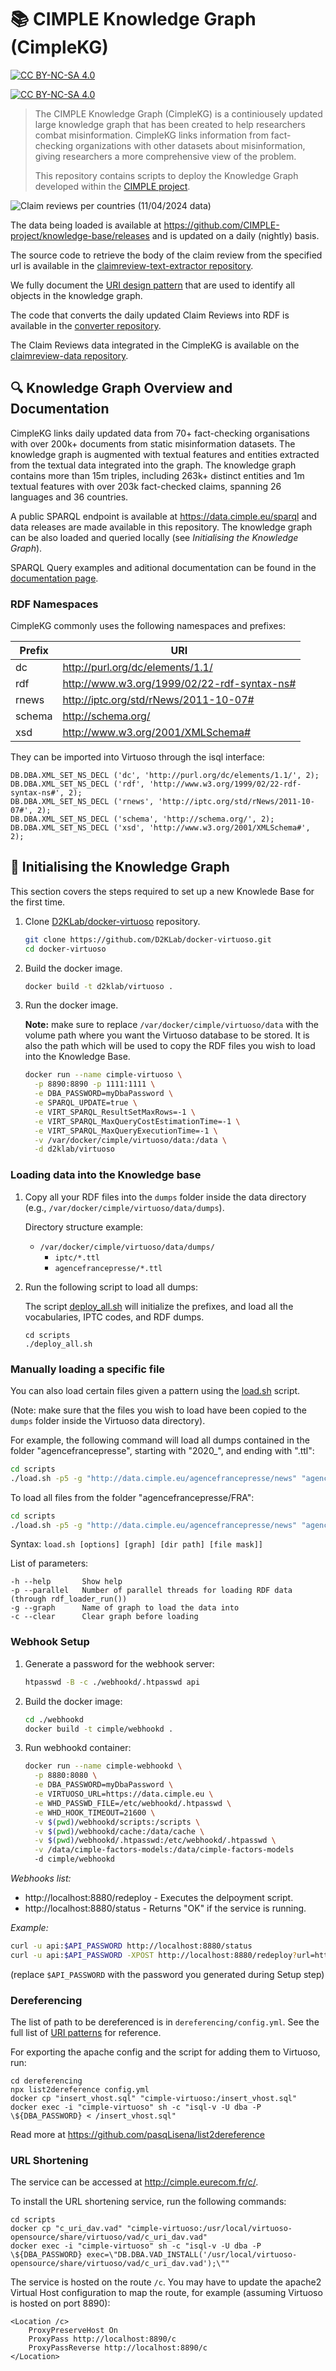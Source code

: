 # 📚 CIMPLE Knowledge Graph (CimpleKG)

[![CC BY-NC-SA 4.0][cc-by-nc-sa-shield]][cc-by-nc-sa]

[![CC BY-NC-SA 4.0][cc-by-nc-sa-image]][cc-by-nc-sa]

[cc-by-nc-sa]: http://creativecommons.org/licenses/by-nc-sa/4.0/
[cc-by-nc-sa-image]: https://licensebuttons.net/l/by-nc-sa/4.0/88x31.png
[cc-by-nc-sa-shield]: https://img.shields.io/badge/License-CC%20BY--NC--SA%204.0-lightgrey.svg


> The CIMPLE Knowledge Graph (CimpleKG) is a continiousely updated large knowledge graph that has been created to help researchers combat misinformation. CimpleKG links information from fact-checking organizations with other datasets about misinformation, giving researchers a more comprehensive view of the problem. 
>
> This repository contains scripts to deploy the Knowledge Graph developed within the [CIMPLE project](https://www.chistera.eu/projects/cimple).

![Claim reviews per countries (11/04/2024 data)](./CimpleKG_claimreviews_2024_04_11.png)


The data being loaded is available at https://github.com/CIMPLE-project/knowledge-base/releases and is updated on a daily (nightly) basis.

The source code to retrieve the body of the claim review from the specified url is available in the [claimreview-text-extractor repository](https://github.com/CIMPLE-project/claimreview-text-extractor).

We fully document the [URI design pattern](https://github.com/CIMPLE-project/converter/blob/main/URI-patterns.md) that are used to identify all objects in the knowledge graph.

The code that converts the daily updated Claim Reviews into RDF is available in the [converter repository](https://github.com/CIMPLE-project/converter).

The Claim Reviews data integrated in the CimpleKG is available on the [claimreview-data repository](https://github.com/MartinoMensio/claimreview-data).


## 🔍 Knowledge Graph Overview and Documentation
CimpleKG links daily updated data from 70+ fact-checking organisations with over 200k+ documents from static misinformation datasets. The knowledge graph is augmented with textual features and entities extracted from the textual data integrated into the graph. The knowledge graph contains more than 15m triples, including 263k+ distinct entities and 1m textual features with over 203k fact-checked claims, spanning 26 languages and 36 countries.

A public SPARQL endpoint is available at https://data.cimple.eu/sparql and data releases are made available in this repository. The knowledge graph can be also loaded and queried locally (see *Initialising the Knowledge Graph*).

SPARQL Query examples and aditional documentation can be found in the [documentation page](./Documentation.md).

### RDF Namespaces

CimpleKG commonly uses the following namespaces and prefixes:

| Prefix | URI |
| --- | --- |
| dc | <http://purl.org/dc/elements/1.1/> |
| rdf | <http://www.w3.org/1999/02/22-rdf-syntax-ns#> |
| rnews | <http://iptc.org/std/rNews/2011-10-07#> |
| schema | <http://schema.org/> |
| xsd | <http://www.w3.org/2001/XMLSchema#> |

They can be imported into Virtuoso through the isql interface:

```
DB.DBA.XML_SET_NS_DECL ('dc', 'http://purl.org/dc/elements/1.1/', 2);
DB.DBA.XML_SET_NS_DECL ('rdf', 'http://www.w3.org/1999/02/22-rdf-syntax-ns#', 2);
DB.DBA.XML_SET_NS_DECL ('rnews', 'http://iptc.org/std/rNews/2011-10-07#', 2);
DB.DBA.XML_SET_NS_DECL ('schema', 'http://schema.org/', 2);
DB.DBA.XML_SET_NS_DECL ('xsd', 'http://www.w3.org/2001/XMLSchema#', 2);
```

## 🚧 Initialising the Knowledge Graph

This section covers the steps required to set up a new Knowlede Base for the first time.

1. Clone [D2KLab/docker-virtuoso](https://github.com/D2KLab/docker-virtuoso) repository.

    ```bash
    git clone https://github.com/D2KLab/docker-virtuoso.git
    cd docker-virtuoso
    ```

1. Build the docker image.

    ```bash
    docker build -t d2klab/virtuoso .
    ```

1. Run the docker image.

    **Note:** make sure to replace `/var/docker/cimple/virtuoso/data` with the volume path where you want the Virtuoso database to be stored. It is also the path which will be used to copy the RDF files you wish to load into the Knowledge Base.

    ```bash
    docker run --name cimple-virtuoso \
      -p 8890:8890 -p 1111:1111 \
      -e DBA_PASSWORD=myDbaPassword \
      -e SPARQL_UPDATE=true \
      -e VIRT_SPARQL_ResultSetMaxRows=-1 \
      -e VIRT_SPARQL_MaxQueryCostEstimationTime=-1 \
      -e VIRT_SPARQL_MaxQueryExecutionTime=-1 \
      -v /var/docker/cimple/virtuoso/data:/data \
      -d d2klab/virtuoso
    ```

### Loading data into the Knowledge base

1. Copy all your RDF files into the `dumps` folder inside the data directory (e.g., `/var/docker/cimple/virtuoso/data/dumps`).

    Directory structure example:

    - `/var/docker/cimple/virtuoso/data/dumps/`
      - `iptc/*.ttl`
      - `agencefrancepresse/*.ttl`

2. Run the following script to load all dumps:

    The script [deploy_all.sh](scripts/deploy_all.sh) will initialize the prefixes, and load all the vocabularies, IPTC codes, and RDF dumps.

    ```
    cd scripts
    ./deploy_all.sh
    ```

### Manually loading a specific file

You can also load certain files given a pattern using the [load.sh](scripts/load.sh) script.

(Note: make sure that the files you wish to load have been copied to the `dumps` folder inside the Virtuoso data directory).

For example, the following command will load all dumps contained in the folder "agencefrancepresse", starting with "2020_", and ending with ".ttl":

```bash
cd scripts
./load.sh -p5 -g "http://data.cimple.eu/agencefrancepresse/news" "agencefrancepresse" "2020_*.ttl"
```

To load all files from the folder "agencefrancepresse/FRA":

```bash
cd scripts
./load.sh -p5 -g "http://data.cimple.eu/agencefrancepresse/news" "agencefrancepresse/FRA" "*.*"
```

Syntax: `load.sh [options] [graph] [dir path] [file mask]]`

List of parameters:

```
-h --help       Show help
-p --parallel   Number of parallel threads for loading RDF data (through rdf_loader_run())
-g --graph      Name of graph to load the data into
-c --clear      Clear graph before loading
```

### Webhook Setup

1. Generate a password for the webhook server:

    ```bash
    htpasswd -B -c ./webhookd/.htpasswd api
    ```

1. Build the docker image:

    ```bash
    cd ./webhookd
    docker build -t cimple/webhookd .
    ```

1. Run webhookd container:

    ```bash
    docker run --name cimple-webhookd \
      -p 8880:8080 \
      -e DBA_PASSWORD=myDbaPassword \
      -e VIRTUOSO_URL=https://data.cimple.eu \
      -e WHD_PASSWD_FILE=/etc/webhookd/.htpasswd \
      -e WHD_HOOK_TIMEOUT=21600 \
      -v $(pwd)/webhookd/scripts:/scripts \
      -v $(pwd)/webhookd/cache:/data/cache \
      -v $(pwd)/webhookd/.htpasswd:/etc/webhookd/.htpasswd \
      -v /data/cimple-factors-models:/data/cimple-factors-models
      -d cimple/webhookd
    ```

*Webhooks list:*

* http://localhost:8880/redeploy - Executes the delpoyment script.
* http://localhost:8880/status - Returns "OK" if the service is running.

*Example:*

```bash
curl -u api:$API_PASSWORD http://localhost:8880/status
curl -u api:$API_PASSWORD -XPOST http://localhost:8880/redeploy?url=https%3A%2F%2Fgithub.com%2FMartinoMensio%2Fclaimreview-data%2Freleases%2Ftag%2F2023_08_22
```

(replace `$API_PASSWORD` with the password you generated during Setup step)

### Dereferencing

The list of path to be dereferenced is in `dereferencing/config.yml`. See the full list of [URI patterns](URI.patterns.md) for reference.

For exporting the apache config and the script for adding them to Virtuoso, run:

```
cd dereferencing
npx list2dereference config.yml
docker cp "insert_vhost.sql" "cimple-virtuoso:/insert_vhost.sql"
docker exec -i "cimple-virtuoso" sh -c "isql-v -U dba -P \${DBA_PASSWORD} < /insert_vhost.sql"
```

Read more at https://github.com/pasqLisena/list2dereference

### URL Shortening

The service can be accessed at http://cimple.eurecom.fr/c/.

To install the URL shortening service, run the following commands:

```
cd scripts
docker cp "c_uri_dav.vad" "cimple-virtuoso:/usr/local/virtuoso-opensource/share/virtuoso/vad/c_uri_dav.vad"
docker exec -i "cimple-virtuoso" sh -c "isql-v -U dba -P \${DBA_PASSWORD} exec=\"DB.DBA.VAD_INSTALL('/usr/local/virtuoso-opensource/share/virtuoso/vad/c_uri_dav.vad');\""
```

The service is hosted on the route `/c`. You may have to update the apache2 Virtual Host configuration to map the route, for example (assuming Virtuoso is hosted on port 8890):

```
<Location /c>
    ProxyPreserveHost On
    ProxyPass http://localhost:8890/c
    ProxyPassReverse http://localhost:8890/c
</Location>
```
